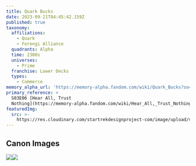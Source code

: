 ```yaml
---
title: Quark Bucks
date: 2023-09-21T04:45:42.159Z
published: true
taxonomy:
  affiliations:
    - Quark
    - Ferengi Alliance
  quadrants: Alpha
  time: 2300s
  universes:
    - Prime
  franchise: Lower Decks
  types:
    - Commerce
memory_alpha_url: 'https://memory-alpha.fandom.com/wiki/Quark_Bucks?so=search'
primary_reference: >
  S03E06 [Hear All, Trust
  Nothing](https://memory-alpha.fandom.com/wiki/Hear_All,_Trust_Nothing_\(episode\))
featuredImg:
  src: >-
    https://res.cloudinary.com/startrekdesignproject-com/image/upload/v1695271526/Quark-Bucks.png
---
```


## Canon Images

![](https://res.cloudinary.com/startrekdesignproject-com/image/upload/v1695271292/Quark-Bucks_LDS-3x6-2.jpg)![](https://res.cloudinary.com/startrekdesignproject-com/image/upload/v1695271292/Quark-Bucks_LDS-3x6-1.jpg)
